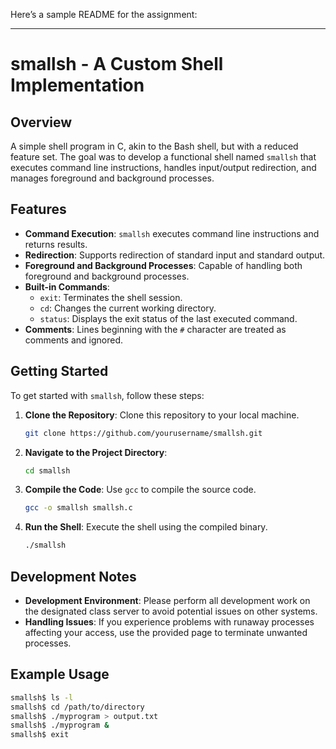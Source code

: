 Here’s a sample README for the assignment:

---

# smallsh - A Custom Shell Implementation

## Overview

A simple shell program in C, akin to the Bash shell, but with a reduced feature set. The goal was to develop a functional shell named `smallsh` that executes command line instructions, handles input/output redirection, and manages foreground and background processes.

## Features

- **Command Execution**: `smallsh` executes command line instructions and returns results.
- **Redirection**: Supports redirection of standard input and standard output.
- **Foreground and Background Processes**: Capable of handling both foreground and background processes.
- **Built-in Commands**:
  - `exit`: Terminates the shell session.
  - `cd`: Changes the current working directory.
  - `status`: Displays the exit status of the last executed command.
- **Comments**: Lines beginning with the `#` character are treated as comments and ignored.

## Getting Started

To get started with `smallsh`, follow these steps:

1. **Clone the Repository**: Clone this repository to your local machine.
   ```bash
   git clone https://github.com/yourusername/smallsh.git
   ```
2. **Navigate to the Project Directory**:
   ```bash
   cd smallsh
   ```
3. **Compile the Code**: Use `gcc` to compile the source code.
   ```bash
   gcc -o smallsh smallsh.c
   ```
4. **Run the Shell**: Execute the shell using the compiled binary.
   ```bash
   ./smallsh
   ```

## Development Notes

- **Development Environment**: Please perform all development work on the designated class server to avoid potential issues on other systems.
- **Handling Issues**: If you experience problems with runaway processes affecting your access, use the provided page to terminate unwanted processes.

## Example Usage

```bash
smallsh$ ls -l
smallsh$ cd /path/to/directory
smallsh$ ./myprogram > output.txt
smallsh$ ./myprogram &
smallsh$ exit
```
